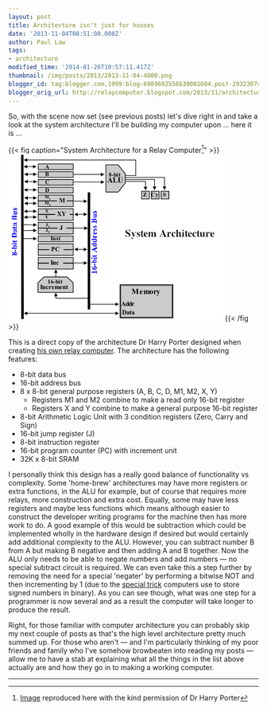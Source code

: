 ```yaml
---
layout: post
title: Architecture isn't just for houses
date: '2013-11-04T08:51:00.000Z'
author: Paul Law
tags:
- architecture
modified_time: '2014-01-26T10:57:11.417Z'
thumbnail: /img/posts/2013/2013-11-04-4000.png
blogger_id: tag:blogger.com,1999:blog-6989692556630001604.post-2932307411612469043
blogger_orig_url: http://relaycomputer.blogspot.com/2013/11/architecture-isnt-just-for-houses.html
---
```


So, with the scene now set (see previous posts) let's dive right in and take a 
look at the system architecture I'll be building my computer upon ... here it 
is ...

{{< fig caption="System Architecture for a Relay Computer[^1]" >}}
![System Architecture for a Relay Computer](/img/posts/2013/2013-11-04-0000.png)
{{< /fig >}}

This is a direct copy of the architecture Dr Harry Porter designed when creating 
[his own relay computer](http://web.cecs.pdx.edu/~harry/Relay/index.html). 
The architecture has the following features:

* 8-bit data bus
* 16-bit address bus
* 8 x 8-bit general purpose registers (A, B, C, D, M1, M2, X, Y)
  * Registers M1 and M2 combine to make a read only 16-bit register
  * Registers X and Y combine to make a general purpose 16-bit register
* 8-bit Arithmetic Logic Unit with 3 condition registers (Zero, Carry and Sign)
* 16-bit jump register (J)
* 8-bit instruction register
* 16-bit program counter (PC) with increment unit
* 32K x 8-bit SRAM

I personally think this design has a 
really good balance of functionality vs complexity. Some 'home-brew' 
architectures may have more registers or extra functions, in the ALU for 
example, but of course that requires more relays, more construction and extra 
cost. Equally, some may have less registers and maybe less functions which 
means although easier to construct the developer writing programs for the 
machine then has more work to do. A good example of this would be subtraction 
which could be implemented wholly in the hardware design if desired but would 
certainly add additional complexity to the ALU. However, you can subtract 
number B from A but making B negative and then adding A and B together. Now 
the ALU only needs to be able to negate numbers and add numbers — no special 
subtract circuit is required. We can even take this a step further by removing 
the need for a special 'negater' by performing a bitwise NOT and then 
incrementing by 1 (due to the 
[special trick](http://simple.wikipedia.org/wiki/Signed_number_representations) 
computers use to store signed numbers in 
binary). As you can see though, what was one step for a programmer is now 
several and as a result the computer will take longer to produce the 
result.

Right, 
for those familiar with computer architecture you can probably skip my next 
couple of posts as that's the high level architecture pretty much summed up. 
For those who aren't — and I'm particularly thinking of my poor friends and 
family who I've somehow browbeaten into reading my posts — allow me to have a 
stab at explaining what all the things in the list above actually are and how 
they go in to making a working computer.

---

[^1]: [Image](http://web.cecs.pdx.edu/~harry/Relay/RelayPaper.htm#Overall%20System%20Architecture) reproduced here with the kind permission of Dr Harry Porter
